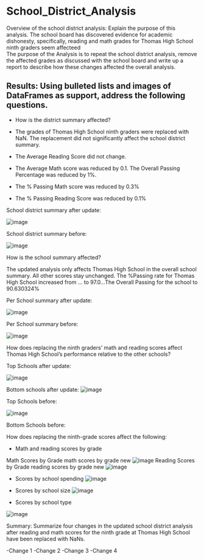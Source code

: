 # School_District_Analysis

Overview of the school district analysis: Explain the purpose of this analysis.
The school board has discovered evidence for academic dishonesty, specifically, reading and math grades for Thomas High School ninth graders seem affecteed   
The  purpose of the Analysis is to repeat the school district analysis, remove the affected grades as discussed with the school board and write up a report to describe how these changes affected the overall analysis.

 
## Results: Using bulleted lists and images of DataFrames as support, address the following questions.

 - How is the district summary affected?

  - The grades of Thomas High School ninth graders were replaced with NaN. The replacement did not significantly affect the school district summary.
   - The Average Reading Score did not change.
   - The Average Math score was reduced by 0.1. The Overall Passing Percentage was reduced by 1%. 
   - The % Passing Math score was reduced by 0.3%
   - The % Passing Reading Score was reduced by 0.1%

School district summary after update:

![image](https://user-images.githubusercontent.com/91682586/140994286-265f96bf-4330-4b56-8086-acedd586c35f.png)


School district summary before:

![image](https://user-images.githubusercontent.com/91682586/140996317-3dcadaf1-a4bf-4176-a91b-ce77f25e9046.png)


How is the school summary affected?

The updated analysis only affects Thomas High School in the overall school summary. All other scores stay unchanged.
The %Passing rate for Thomas High School increased from ... to 97.0...The Overall Passing for the school to 90.630324%

Per School summary after update:

![image](https://user-images.githubusercontent.com/91682586/140994778-e50dbe02-0f4b-482f-af34-392a706f9bc5.png)

Per School summary before:

![image](https://user-images.githubusercontent.com/91682586/140994509-fe2ad148-d3c3-4e15-bfc9-c10413b3196e.png)



How does replacing the ninth graders’ math and reading scores affect Thomas High School’s performance relative to the other schools?

Top Schools after update:

![image](https://user-images.githubusercontent.com/91682586/140994927-043549f6-6119-436a-be24-4cd01d5c8c15.png)

Bottom schools after update:
![image](https://user-images.githubusercontent.com/91682586/140994996-2df173ef-439c-4339-b11c-a549b9685180.png)

Top Schools before:

![image](https://user-images.githubusercontent.com/91682586/141023611-3a5ab006-b25d-4cea-a6eb-491455392a9e.png)

Bottom Schools before:





How does replacing the ninth-grade scores affect the following:

 - Math and reading scores by grade

Math Scores by Grade
math scores by grade new ![image](https://user-images.githubusercontent.com/91682586/140995090-193b5e3c-0b65-4fcb-9501-9d41c6d83b0f.png)
Reading Scores by Grade
reading scores by  grade new ![image](https://user-images.githubusercontent.com/91682586/140995168-c00ab811-2e07-4e90-a57b-5439f3b840a6.png)

- Scores by school spending
 ![image](https://user-images.githubusercontent.com/91682586/140995639-c2baea34-3738-4942-921d-2256124e3dbf.png)

 - Scores by school size
![image](https://user-images.githubusercontent.com/91682586/140995815-51b05cd0-83ab-4876-a590-d8e6480d7204.png)
 - Scores by school type

![image](https://user-images.githubusercontent.com/91682586/140995899-da08c16a-f973-47ca-b69d-d9de991c71c3.png)


Summary: Summarize four changes in the updated school district analysis after reading and math scores for the ninth grade at Thomas High School have been replaced with NaNs.

-Change 1
-Change 2
-Change 3
-Change 4
